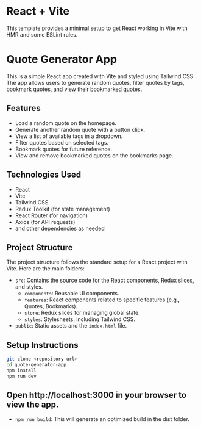 # React + Vite

This template provides a minimal setup to get React working in Vite with HMR and some ESLint rules.

# Quote Generator App

This is a simple React app created with Vite and styled using Tailwind CSS. The app allows users to generate random quotes, filter quotes by tags, bookmark quotes, and view their bookmarked quotes.

## Features

- Load a random quote on the homepage.
- Generate another random quote with a button click.
- View a list of available tags in a dropdown.
- Filter quotes based on selected tags.
- Bookmark quotes for future reference.
- View and remove bookmarked quotes on the bookmarks page.

## Technologies Used

- React
- Vite
- Tailwind CSS
- Redux Toolkit (for state management)
- React Router (for navigation)
- Axios (for API requests)
- and other dependencies as needed

## Project Structure

The project structure follows the standard setup for a React project with Vite. Here are the main folders:

- `src`: Contains the source code for the React components, Redux slices, and styles.
  - `components`: Reusable UI components.
  - `features`: React components related to specific features (e.g., Quotes, Bookmarks).
  - `store`: Redux slices for managing global state.
  - `styles`: Stylesheets, including Tailwind CSS.
- `public`: Static assets and the `index.html` file.

## Setup Instructions

```bash
git clone <repository-url>
cd quote-generator-app
npm install
npm run dev
```


## Open http://localhost:3000 in your browser to view the app.

- `npm run build`: This will generate an optimized build in the dist folder.
